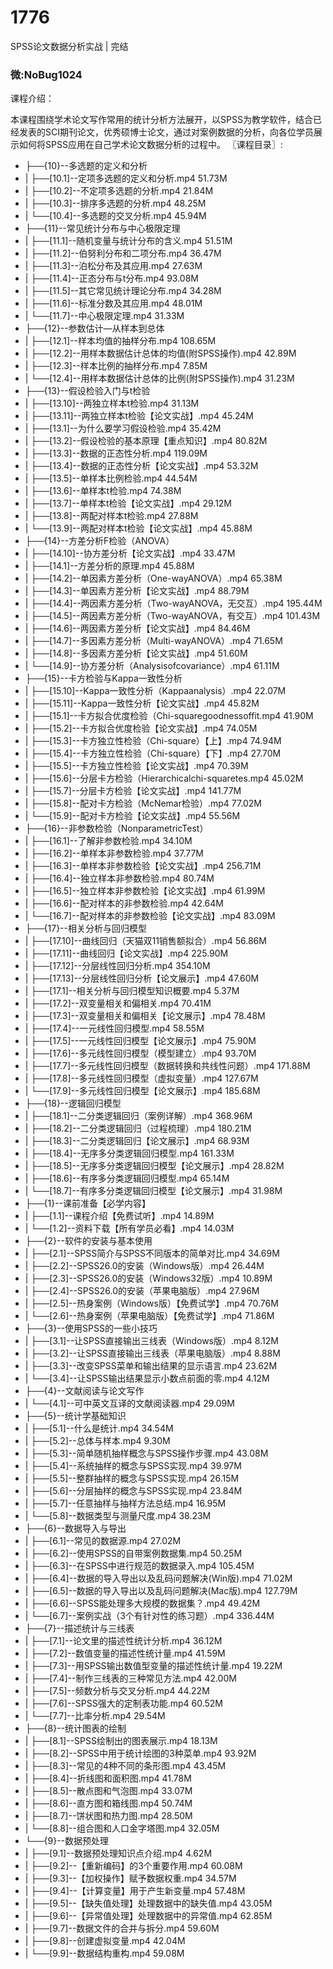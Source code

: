 # 1776
SPSS论文数据分析实战 | 完结
### 微:NoBug1024 


课程介绍：

本课程围绕学术论文写作常用的统计分析方法展开，以SPSS为教学软件，结合已经发表的SCI期刊论文，优秀硕博士论文，通过对案例数据的分析，向各位学员展示如何将SPSS应用在自己学术论文数据分析的过程中。
〖课程目录〗:

- ├──{10}--多选题的定义和分析  
- |   ├──[10.1]--定项多选题的定义和分析.mp4  51.73M
- |   ├──[10.2]--不定项多选题的分析.mp4  21.84M
- |   ├──[10.3]--排序多选题的分析.mp4  48.25M
- |   └──[10.4]--多选题的交叉分析.mp4  45.94M
- ├──{11}--常见统计分布与中心极限定理  
- |   ├──[11.1]--随机变量与统计分布的含义.mp4  51.51M
- |   ├──[11.2]--伯努利分布和二项分布.mp4  36.47M
- |   ├──[11.3]--泊松分布及其应用.mp4  27.63M
- |   ├──[11.4]--正态分布与t分布.mp4  93.08M
- |   ├──[11.5]--其它常见统计理论分布.mp4  34.28M
- |   ├──[11.6]--标准分数及其应用.mp4  48.01M
- |   └──[11.7]--中心极限定理.mp4  31.33M
- ├──{12}--参数估计—从样本到总体  
- |   ├──[12.1]--样本均值的抽样分布.mp4  108.65M
- |   ├──[12.2]--用样本数据估计总体的均值(附SPSS操作).mp4  42.89M
- |   ├──[12.3]--样本比例的抽样分布.mp4  7.85M
- |   └──[12.4]--用样本数据估计总体的比例(附SPSS操作).mp4  31.23M
- ├──{13}--假设检验入门与t检验  
- |   ├──[13.10]--两独立样本t检验.mp4  31.13M
- |   ├──[13.11]--两独立样本t检验【论文实战】.mp4  45.24M
- |   ├──[13.1]--为什么要学习假设检验.mp4  35.42M
- |   ├──[13.2]--假设检验的基本原理【重点知识】.mp4  80.82M
- |   ├──[13.3]--数据的正态性分析.mp4  119.09M
- |   ├──[13.4]--数据的正态性分析【论文实战】.mp4  53.32M
- |   ├──[13.5]--单样本比例检验.mp4  44.54M
- |   ├──[13.6]--单样本t检验.mp4  74.38M
- |   ├──[13.7]--单样本t检验【论文实战】.mp4  29.12M
- |   ├──[13.8]--两配对样本t检验.mp4  27.88M
- |   └──[13.9]--两配对样本t检验【论文实战】.mp4  45.88M
- ├──{14}--方差分析F检验（ANOVA）  
- |   ├──[14.10]--协方差分析【论文实战】.mp4  33.47M
- |   ├──[14.1]--方差分析的原理.mp4  45.88M
- |   ├──[14.2]--单因素方差分析（One-wayANOVA）.mp4  65.38M
- |   ├──[14.3]--单因素方差分析【论文实战】.mp4  88.79M
- |   ├──[14.4]--两因素方差分析（Two-wayANOVA，无交互）.mp4  195.44M
- |   ├──[14.5]--两因素方差分析（Two-wayANOVA，有交互）.mp4  101.43M
- |   ├──[14.6]--两因素方差分析【论文实战】.mp4  84.46M
- |   ├──[14.7]--多因素方差分析（Multi-wayANOVA）.mp4  71.65M
- |   ├──[14.8]--多因素方差分析【论文实战】.mp4  51.60M
- |   └──[14.9]--协方差分析（Analysisofcovariance）.mp4  61.11M
- ├──{15}--卡方检验与Kappa一致性分析  
- |   ├──[15.10]--Kappa一致性分析（Kappaanalysis）.mp4  22.07M
- |   ├──[15.11]--Kappa一致性分析【论文实战】.mp4  45.82M
- |   ├──[15.1]--卡方拟合优度检验（Chi-squaregoodnessoffit.mp4  41.90M
- |   ├──[15.2]--卡方拟合优度检验【论文实战】.mp4  74.05M
- |   ├──[15.3]--卡方独立性检验（Chi-square）【上】.mp4  74.94M
- |   ├──[15.4]--卡方独立性检验（Chi-square）【下】.mp4  27.70M
- |   ├──[15.5]--卡方独立性检验【论文实战】.mp4  70.39M
- |   ├──[15.6]--分层卡方检验（Hierarchicalchi-squaretes.mp4  45.02M
- |   ├──[15.7]--分层卡方检验【论文实战】.mp4  141.77M
- |   ├──[15.8]--配对卡方检验（McNemar检验）.mp4  77.02M
- |   └──[15.9]--配对卡方检验【论文实战】.mp4  55.56M
- ├──{16}--非参数检验（NonparametricTest）  
- |   ├──[16.1]--了解非参数检验.mp4  34.10M
- |   ├──[16.2]--单样本非参数检验.mp4  37.77M
- |   ├──[16.3]--单样本非参数检验【论文实战】.mp4  256.71M
- |   ├──[16.4]--独立样本非参数检验.mp4  80.74M
- |   ├──[16.5]--独立样本非参数检验【论文实战】.mp4  61.99M
- |   ├──[16.6]--配对样本的非参数检验.mp4  42.64M
- |   └──[16.7]--配对样本的非参数检验【论文实战】.mp4  83.09M
- ├──{17}--相关分析与回归模型  
- |   ├──[17.10]--曲线回归（天猫双11销售额拟合）.mp4  56.86M
- |   ├──[17.11]--曲线回归【论文实战】.mp4  225.90M
- |   ├──[17.12]--分层线性回归分析.mp4  354.10M
- |   ├──[17.13]--分层线性回归分析【论文展示】.mp4  47.60M
- |   ├──[17.1]--相关分析与回归模型知识概要.mp4  5.37M
- |   ├──[17.2]--双变量相关和偏相关.mp4  70.41M
- |   ├──[17.3]--双变量相关和偏相关【论文展示】.mp4  78.48M
- |   ├──[17.4]--一元线性回归模型.mp4  58.55M
- |   ├──[17.5]--一元线性回归模型【论文展示】.mp4  75.90M
- |   ├──[17.6]--多元线性回归模型（模型建立）.mp4  93.70M
- |   ├──[17.7]--多元线性回归模型（数据转换和共线性问题）.mp4  171.88M
- |   ├──[17.8]--多元线性回归模型（虚拟变量）.mp4  127.67M
- |   └──[17.9]--多元线性回归模型【论文展示】.mp4  185.68M
- ├──{18}--逻辑回归模型  
- |   ├──[18.1]--二分类逻辑回归（案例详解）.mp4  368.96M
- |   ├──[18.2]--二分类逻辑回归（过程梳理）.mp4  180.21M
- |   ├──[18.3]--二分类逻辑回归【论文展示】.mp4  68.93M
- |   ├──[18.4]--无序多分类逻辑回归模型.mp4  161.33M
- |   ├──[18.5]--无序多分类逻辑回归模型【论文展示】.mp4  28.82M
- |   ├──[18.6]--有序多分类逻辑回归模型.mp4  65.14M
- |   └──[18.7]--有序多分类逻辑回归模型【论文展示】.mp4  31.98M
- ├──{1}--课前准备【必学内容】  
- |   ├──[1.1]--课程介绍【免费试听】.mp4  14.89M
- |   └──[1.2]--资料下载【所有学员必看】.mp4  14.03M
- ├──{2}--软件的安装与基本使用  
- |   ├──[2.1]--SPSS简介与SPSS不同版本的简单对比.mp4  34.69M
- |   ├──[2.2]--SPSS26.0的安装（Windows版）.mp4  26.44M
- |   ├──[2.3]--SPSS26.0的安装（Windows32版）.mp4  10.89M
- |   ├──[2.4]--SPSS26.0的安装（苹果电脑版）.mp4  27.96M
- |   ├──[2.5]--热身案例（Windows版）【免费试学】.mp4  70.76M
- |   └──[2.6]--热身案例（苹果电脑版）【免费试学】.mp4  71.86M
- ├──{3}--使用SPSS的一些小技巧  
- |   ├──[3.1]--让SPSS直接输出三线表（Windows版）.mp4  8.12M
- |   ├──[3.2]--让SPSS直接输出三线表（苹果电脑版）.mp4  8.88M
- |   ├──[3.3]--改变SPSS菜单和输出结果的显示语言.mp4  23.62M
- |   └──[3.4]--让SPSS输出结果显示小数点前面的零.mp4  4.12M
- ├──{4}--文献阅读与论文写作  
- |   └──[4.1]--可中英文互译的文献阅读器.mp4  29.09M
- ├──{5}--统计学基础知识  
- |   ├──[5.1]--什么是统计.mp4  34.54M
- |   ├──[5.2]--总体与样本.mp4  9.30M
- |   ├──[5.3]--简单随机抽样概念与SPSS操作步骤.mp4  43.08M
- |   ├──[5.4]--系统抽样的概念与SPSS实现.mp4  39.97M
- |   ├──[5.5]--整群抽样的概念与SPSS实现.mp4  26.15M
- |   ├──[5.6]--分层抽样的概念与SPSS实现.mp4  23.84M
- |   ├──[5.7]--任意抽样与抽样方法总结.mp4  16.95M
- |   └──[5.8]--数据类型与测量尺度.mp4  38.23M
- ├──{6}--数据导入与导出  
- |   ├──[6.1]--常见的数据源.mp4  27.02M
- |   ├──[6.2]--使用SPSS的自带案例数据集.mp4  50.25M
- |   ├──[6.3]--在SPSS中进行规范的数据录入.mp4  105.45M
- |   ├──[6.4]--数据的导入导出以及乱码问题解决(Win版).mp4  71.02M
- |   ├──[6.5]--数据的导入导出以及乱码问题解决(Mac版).mp4  127.79M
- |   ├──[6.6]--SPSS能处理多大规模的数据集？.mp4  49.42M
- |   └──[6.7]--案例实战（3个有针对性的练习题）.mp4  336.44M
- ├──{7}--描述统计与三线表  
- |   ├──[7.1]--论文里的描述性统计分析.mp4  36.12M
- |   ├──[7.2]--数值变量的描述性统计量.mp4  41.59M
- |   ├──[7.3]--用SPSS输出数值型变量的描述性统计量.mp4  19.22M
- |   ├──[7.4]--制作三线表的三种常见方法.mp4  42.00M
- |   ├──[7.5]--频数分析与交叉分析.mp4  44.22M
- |   ├──[7.6]--SPSS强大的定制表功能.mp4  60.52M
- |   └──[7.7]--比率分析.mp4  29.54M
- ├──{8}--统计图表的绘制  
- |   ├──[8.1]--SPSS绘制出的图表展示.mp4  18.13M
- |   ├──[8.2]--SPSS中用于统计绘图的3种菜单.mp4  93.92M
- |   ├──[8.3]--常见的4种不同的条形图.mp4  43.45M
- |   ├──[8.4]--折线图和面积图.mp4  41.78M
- |   ├──[8.5]--散点图和气泡图.mp4  33.07M
- |   ├──[8.6]--直方图和箱线图.mp4  50.74M
- |   ├──[8.7]--饼状图和热力图.mp4  28.50M
- |   └──[8.8]--组合图和人口金字塔图.mp4  32.05M
- └──{9}--数据预处理  
- |   ├──[9.1]--数据预处理知识点介绍.mp4  4.62M
- |   ├──[9.2]--【重新编码】的3个重要作用.mp4  60.08M
- |   ├──[9.3]--【加权操作】赋予数据权重.mp4  34.57M
- |   ├──[9.4]--【计算变量】用于产生新变量.mp4  57.48M
- |   ├──[9.5]--【缺失值处理】处理数据中的缺失值.mp4  43.05M
- |   ├──[9.6]--【异常值处理】处理数据中的异常值.mp4  62.85M
- |   ├──[9.7]--数据文件的合并与拆分.mp4  59.60M
- |   ├──[9.8]--创建虚拟变量.mp4  42.04M
- |   └──[9.9]--数据结构重构.mp4  59.08M
